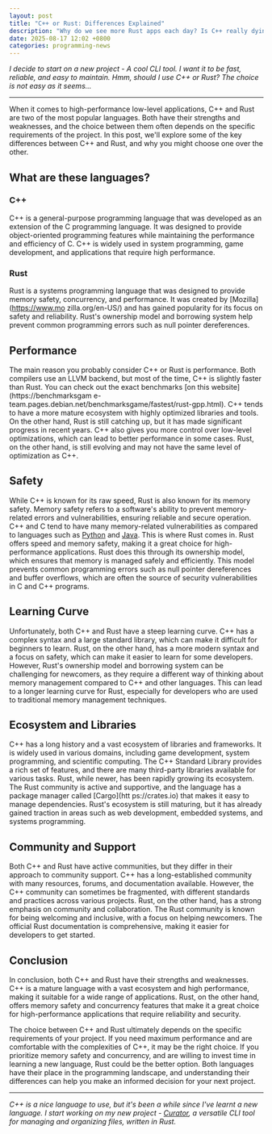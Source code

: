 ```yaml
---
layout: post
title: "C++ or Rust: Differences Explained"
description: "Why do we see more Rust apps each day? Is C++ really dying?"
date: 2025-08-17 12:02 +0800
categories: programming-news
---
```


_I decide to start on a new project - A cool CLI tool. I want it to_
_be fast, reliable, and easy to maintain. Hmm, should I use C++ or Rust? The_
_choice is not easy as it seems..._

---

When it comes to high-performance low-level applications, C++ and Rust are two
of the most popular languages. Both have their strengths and weaknesses, and the
choice between them often depends on the specific requirements of the project.
In this post, we'll explore some of the key differences between C++ and Rust,
and why you might choose one over the other.

## What are these languages?

### C++

C++ is a general-purpose programming language that was developed as an extension
of the C programming language. It was designed to provide object-oriented
programming features while maintaining the performance and efficiency of C. C++
is widely used in system programming, game development, and applications that
require high performance.

### Rust

Rust is a systems programming language that was designed to provide memory
safety, concurrency, and performance. It was created by [Mozilla](https://www.mo
zilla.org/en-US/) and has gained popularity for its focus on safety and
reliability. Rust's ownership model and borrowing system help prevent common
programming errors such as null pointer dereferences.

## Performance

The main reason you probably consider C++ or Rust is performance. Both compilers
use an LLVM backend, but most of the time, C++ is slightly faster than Rust.
You can check out the exact benchmarks [on this website](https://benchmarksgam
e-team.pages.debian.net/benchmarksgame/fastest/rust-gpp.html). C++ tends to have
a more mature ecosystem with highly optimized libraries and tools. On the other
hand, Rust is still catching up, but it has made significant progress in recent
years. C++ also gives you more control over low-level optimizations, which can
lead to better performance in some cases. Rust, on the other hand, is still
evolving and may not have the same level of optimization as C++.

## Safety

While C++ is known for its raw speed, Rust is also known for its memory safety.
Memory safety refers to a software's ability to prevent memory-related errors
and vulnerabilities, ensuring reliable and secure operation. C++ and C tend to
have many memory-related vulnerabilities as compared to languages such as
[Python](https://www.python.org/) and [Java](https://www.java.com/en/). This is
where Rust comes in. Rust offers speed and memory safety, making it a great
choice for high-performance applications. Rust does this through its ownership
model, which ensures that memory is managed safely and efficiently. This model
prevents common programming errors such as null pointer dereferences and buffer
overflows, which are often the source of security vulnerabilities in C and C++
programs.

## Learning Curve

Unfortunately, both C++ and Rust have a steep learning curve. C++ has a complex
syntax and a large standard library, which can make it difficult for beginners
to learn. Rust, on the other hand, has a more modern syntax and a focus on
safety, which can make it easier to learn for some developers. However, Rust's
ownership model and borrowing system can be challenging for newcomers, as they
require a different way of thinking about memory management compared to C++ and
other languages. This can lead to a longer learning curve for Rust, especially
for developers who are used to traditional memory management techniques.

## Ecosystem and Libraries

C++ has a long history and a vast ecosystem of libraries and frameworks. It is
widely used in various domains, including game development, system programming,
and scientific computing. The C++ Standard Library provides a rich set of
features, and there are many third-party libraries available for various tasks.
Rust, while newer, has been rapidly growing its ecosystem. The Rust community is
active and supportive, and the language has a package manager called [Cargo](htt
ps://crates.io) that makes it easy to manage dependencies. Rust's ecosystem is
still maturing, but it has already gained traction in areas such as web
development, embedded systems, and systems programming.

## Community and Support

Both C++ and Rust have active communities, but they differ in their approach to
community support. C++ has a long-established community with many resources,
forums, and documentation available. However, the C++ community can sometimes
be fragmented, with different standards and practices across various projects.
Rust, on the other hand, has a strong emphasis on community and collaboration.
The Rust community is known for being welcoming and inclusive, with a focus on
helping newcomers. The official Rust documentation is comprehensive, making it
easier for developers to get started.

## Conclusion

In conclusion, both C++ and Rust have their strengths and weaknesses. C++ is a
mature language with a vast ecosystem and high performance, making it suitable
for a wide range of applications. Rust, on the other hand, offers memory safety
and concurrency features that make it a great choice for high-performance
applications that require reliability and security.

The choice between C++ and Rust ultimately depends on the specific requirements
of your project. If you need maximum performance and are comfortable with the
complexities of C++, it may be the right choice. If you prioritize memory safety
and concurrency, and are willing to invest time in learning a new language,
Rust could be the better option. Both languages have their place in the
programming landscape, and understanding their differences can help you make an
informed decision for your next project.

---

_C++ is a nice language to use, but it's been a while since I've learnt a new_
_language. I start working on my new project -_
_[Curator](https://github.com/Saturnyx/curator), a versatile CLI tool for_
_managing and organizing files, written in Rust._
